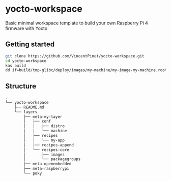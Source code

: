 # yocto-workspace

Basic minimal workspace template to build your own Raspberry Pi 4 firmware with Yocto

## Getting started

```sh
git clone https://github.com/VincentPinet/yocto-workspace.git
cd yocto-workspace
kas build
dd if=build/tmp-glibc/deploy/images/my-machine/my-image-my-machine.rootfs.wic of=<your_sd_card_here>
```

## Structure

```sh
.
└── yocto-workspace
    ├── README.md
    └── layers
        ├── meta-my-layer
        │   ├── conf
        │   │   ├── distro
        │   │   └── machine
        │   ├── recipes
        │   │   └── my-app
        │   ├── recipes-append
        │   └── recipes-core
        │       ├── images
        │       └── packagegroups
        ├── meta-openembedded
        ├── meta-raspberrypi
        └── poky
```
